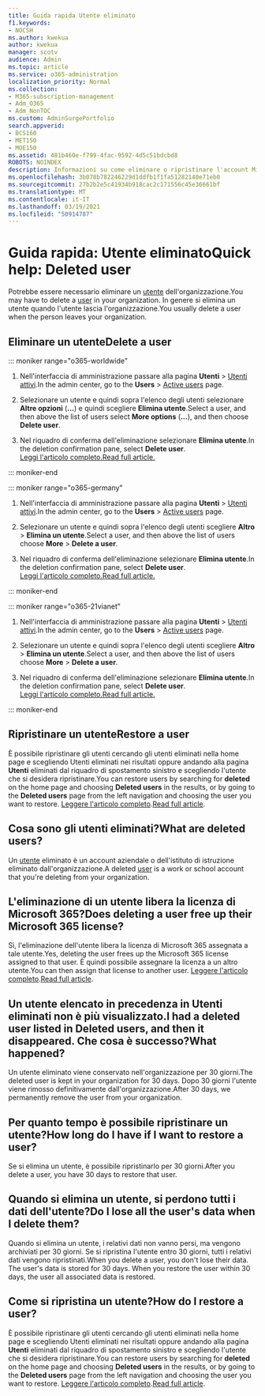 ```yaml
---
title: Guida rapida Utente eliminato
f1.keywords:
- NOCSH
ms.author: kwekua
author: kwekua
manager: scotv
audience: Admin
ms.topic: article
ms.service: o365-administration
localization_priority: Normal
ms.collection:
- M365-subscription-management
- Adm_O365
- Adm_NonTOC
ms.custom: AdminSurgePortfolio
search.appverid:
- BCS160
- MET150
- MOE150
ms.assetid: 481b460e-f799-4fac-9592-4d5c51bdcbd8
ROBOTS: NOINDEX
description: Informazioni su come eliminare o ripristinare l'account Microsoft 365 di un utente.
ms.openlocfilehash: 3b078b782246229d1ddfb1f1fa51282140e71eb0
ms.sourcegitcommit: 27b2b2e5c41934b918cac2c171556c45e36661bf
ms.translationtype: MT
ms.contentlocale: it-IT
ms.lasthandoff: 03/19/2021
ms.locfileid: "50914787"
---
```

# <a name="quick-help-deleted-user"></a><span data-ttu-id="183ff-103">Guida rapida: Utente eliminato</span><span class="sxs-lookup"><span data-stu-id="183ff-103">Quick help: Deleted user</span></span>

<span data-ttu-id="183ff-104">Potrebbe essere necessario eliminare un [utente](../add-users/add-users.md) dell'organizzazione.</span><span class="sxs-lookup"><span data-stu-id="183ff-104">You may have to delete a [user](../add-users/add-users.md) in your organization.</span></span> <span data-ttu-id="183ff-105">In genere si elimina un utente quando l'utente lascia l'organizzazione.</span><span class="sxs-lookup"><span data-stu-id="183ff-105">You usually delete a user when the person leaves your organization.</span></span> 
  
## <a name="delete-a-user"></a><span data-ttu-id="183ff-106">Eliminare un utente</span><span class="sxs-lookup"><span data-stu-id="183ff-106">Delete a user</span></span>

::: moniker range="o365-worldwide"
  
1. <span data-ttu-id="183ff-107">Nell'interfaccia di amministrazione passare alla pagina **Utenti** \> <a href="https://go.microsoft.com/fwlink/p/?linkid=834822" target="_blank">Utenti attivi</a>.</span><span class="sxs-lookup"><span data-stu-id="183ff-107">In the admin center, go to the **Users** \> <a href="https://go.microsoft.com/fwlink/p/?linkid=834822" target="_blank">Active users</a> page.</span></span>

2. <span data-ttu-id="183ff-108">Selezionare un utente e quindi sopra l'elenco degli utenti selezionare **Altre opzioni** (**...**) e quindi scegliere **Elimina utente**.</span><span class="sxs-lookup"><span data-stu-id="183ff-108">Select a user, and then above the list of users select **More options** (**...**), and then choose **Delete user**.</span></span>
  
3. <span data-ttu-id="183ff-109">Nel riquadro di conferma dell'eliminazione selezionare **Elimina utente**.</span><span class="sxs-lookup"><span data-stu-id="183ff-109">In the deletion confirmation pane, select **Delete user**.</span></span> <br/>[<span data-ttu-id="183ff-110">Leggi l'articolo completo.</span><span class="sxs-lookup"><span data-stu-id="183ff-110">Read full article.</span></span>](../add-users/delete-a-user.md)
  
::: moniker-end

::: moniker range="o365-germany"

1. <span data-ttu-id="183ff-111">Nell'interfaccia di amministrazione passare alla pagina **Utenti** \> <a href="https://go.microsoft.com/fwlink/p/?linkid=847686" target="_blank">Utenti attivi</a>.</span><span class="sxs-lookup"><span data-stu-id="183ff-111">In the admin center, go to the **Users** \> <a href="https://go.microsoft.com/fwlink/p/?linkid=847686" target="_blank">Active users</a> page.</span></span>  

2. <span data-ttu-id="183ff-112">Selezionare un utente e quindi sopra l'elenco degli utenti scegliere **Altro** > **Elimina un utente**.</span><span class="sxs-lookup"><span data-stu-id="183ff-112">Select a user, and then above the list of users choose **More** > **Delete a user**.</span></span>
  
3. <span data-ttu-id="183ff-113">Nel riquadro di conferma dell'eliminazione selezionare **Elimina utente**.</span><span class="sxs-lookup"><span data-stu-id="183ff-113">In the deletion confirmation pane, select **Delete user**.</span></span> <br/>[<span data-ttu-id="183ff-114">Leggi l'articolo completo.</span><span class="sxs-lookup"><span data-stu-id="183ff-114">Read full article.</span></span>](../add-users/delete-a-user.md)

::: moniker-end

::: moniker range="o365-21vianet"

1. <span data-ttu-id="183ff-115">Nell'interfaccia di amministrazione passare alla pagina **Utenti** \> <a href="https://go.microsoft.com/fwlink/p/?linkid=850628" target="_blank">Utenti attivi</a>.</span><span class="sxs-lookup"><span data-stu-id="183ff-115">In the admin center, go to the **Users** \> <a href="https://go.microsoft.com/fwlink/p/?linkid=850628" target="_blank">Active users</a> page.</span></span> 

2. <span data-ttu-id="183ff-116">Selezionare un utente e quindi sopra l'elenco degli utenti scegliere **Altro** > **Elimina un utente**.</span><span class="sxs-lookup"><span data-stu-id="183ff-116">Select a user, and then above the list of users choose **More** > **Delete a user**.</span></span>
  
3. <span data-ttu-id="183ff-117">Nel riquadro di conferma dell'eliminazione selezionare **Elimina utente**.</span><span class="sxs-lookup"><span data-stu-id="183ff-117">In the deletion confirmation pane, select **Delete user**.</span></span> <br/>[<span data-ttu-id="183ff-118">Leggi l'articolo completo.</span><span class="sxs-lookup"><span data-stu-id="183ff-118">Read full article.</span></span>](../add-users/delete-a-user.md)

::: moniker-end

  
## <a name="restore-a-user"></a><span data-ttu-id="183ff-119">Ripristinare un utente</span><span class="sxs-lookup"><span data-stu-id="183ff-119">Restore a user</span></span>

<span data-ttu-id="183ff-120">È possibile ripristinare gli  utenti cercando gli  utenti eliminati nella home page e scegliendo Utenti eliminati nei risultati oppure andando alla pagina **Utenti** eliminati dal riquadro di spostamento sinistro e scegliendo l'utente che si desidera ripristinare.</span><span class="sxs-lookup"><span data-stu-id="183ff-120">You can restore users by searching for **deleted** on the home page and choosing **Deleted users** in the results, or by going to the **Deleted users** page from the left navigation and choosing the user you want to restore.</span></span> <span data-ttu-id="183ff-121">[Leggere l'articolo completo](../add-users/delete-a-user.md).</span><span class="sxs-lookup"><span data-stu-id="183ff-121">[Read full article](../add-users/delete-a-user.md).</span></span>
  
## <a name="what-are-deleted-users"></a><span data-ttu-id="183ff-122">Cosa sono gli utenti eliminati?</span><span class="sxs-lookup"><span data-stu-id="183ff-122">What are deleted users?</span></span>

<span data-ttu-id="183ff-123">Un [utente](../add-users/add-users.md) eliminato è un account aziendale o dell'istituto di istruzione eliminato dall'organizzazione.</span><span class="sxs-lookup"><span data-stu-id="183ff-123">A deleted [user](../add-users/add-users.md) is a work or school account that you're deleting from your organization.</span></span> 
  
## <a name="does-deleting-a-user-free-up-their-microsoft-365-license"></a><span data-ttu-id="183ff-124">L'eliminazione di un utente libera la licenza di Microsoft 365?</span><span class="sxs-lookup"><span data-stu-id="183ff-124">Does deleting a user free up their Microsoft 365 license?</span></span>

<span data-ttu-id="183ff-125">Sì, l'eliminazione dell'utente libera la licenza di Microsoft 365 assegnata a tale utente.</span><span class="sxs-lookup"><span data-stu-id="183ff-125">Yes, deleting the user frees up the Microsoft 365 license assigned to that user.</span></span> <span data-ttu-id="183ff-126">È quindi possibile assegnare la licenza a un altro utente.</span><span class="sxs-lookup"><span data-stu-id="183ff-126">You can then assign that license to another user.</span></span> <span data-ttu-id="183ff-127">[Leggere l'articolo completo](../../commerce/licenses/buy-licenses.md).</span><span class="sxs-lookup"><span data-stu-id="183ff-127">[Read full article](../../commerce/licenses/buy-licenses.md).</span></span>
  
## <a name="i-had-a-deleted-user-listed-in-deleted-users-and-then-it-disappeared-what-happened"></a><span data-ttu-id="183ff-128">Un utente elencato in precedenza in Utenti eliminati non è più visualizzato.</span><span class="sxs-lookup"><span data-stu-id="183ff-128">I had a deleted user listed in Deleted users, and then it disappeared.</span></span> <span data-ttu-id="183ff-129">Che cosa è successo?</span><span class="sxs-lookup"><span data-stu-id="183ff-129">What happened?</span></span>

<span data-ttu-id="183ff-130">Un utente eliminato viene conservato nell'organizzazione per 30 giorni.</span><span class="sxs-lookup"><span data-stu-id="183ff-130">The deleted user is kept in your organization for 30 days.</span></span> <span data-ttu-id="183ff-131">Dopo 30 giorni l'utente viene rimosso definitivamente dall'organizzazione.</span><span class="sxs-lookup"><span data-stu-id="183ff-131">After 30 days, we permanently remove the user from your organization.</span></span>
  
## <a name="how-long-do-i-have-if-i-want-to-restore-a-user"></a><span data-ttu-id="183ff-132">Per quanto tempo è possibile ripristinare un utente?</span><span class="sxs-lookup"><span data-stu-id="183ff-132">How long do I have if I want to restore a user?</span></span>

<span data-ttu-id="183ff-133">Se si elimina un utente, è possibile ripristinarlo per 30 giorni.</span><span class="sxs-lookup"><span data-stu-id="183ff-133">After you delete a user, you have 30 days to restore that user.</span></span>
  
## <a name="do-i-lose-all-the-users-data-when-i-delete-them"></a><span data-ttu-id="183ff-134">Quando si elimina un utente, si perdono tutti i dati dell'utente?</span><span class="sxs-lookup"><span data-stu-id="183ff-134">Do I lose all the user's data when I delete them?</span></span>

<span data-ttu-id="183ff-p109">Quando si elimina un utente, i relativi dati non vanno persi, ma vengono archiviati per 30 giorni. Se si ripristina l'utente entro 30 giorni, tutti i relativi dati vengono ripristinati.</span><span class="sxs-lookup"><span data-stu-id="183ff-p109">When you delete a user, you don't lose their data. The user's data is stored for 30 days. When you restore the user within 30 days, the user all associated data is restored.</span></span>
  
## <a name="how-do-i-restore-a-user"></a><span data-ttu-id="183ff-138">Come si ripristina un utente?</span><span class="sxs-lookup"><span data-stu-id="183ff-138">How do I restore a user?</span></span>

<span data-ttu-id="183ff-139">È possibile ripristinare gli  utenti cercando gli  utenti eliminati nella home page e scegliendo Utenti eliminati nei risultati oppure andando alla pagina **Utenti** eliminati dal riquadro di spostamento sinistro e scegliendo l'utente che si desidera ripristinare.</span><span class="sxs-lookup"><span data-stu-id="183ff-139">You can restore users by searching for **deleted** on the home page and choosing **Deleted users** in the results, or by going to the **Deleted users** page from the left navigation and choosing the user you want to restore.</span></span> <span data-ttu-id="183ff-140">[Leggere l'articolo completo](../add-users/delete-a-user.md).</span><span class="sxs-lookup"><span data-stu-id="183ff-140">[Read full article](../add-users/delete-a-user.md).</span></span>
